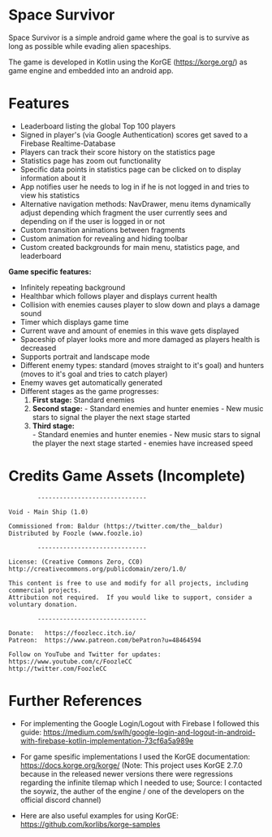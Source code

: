 # Space Survivor


Space Survivor is a simple android game where the goal is to survive as long as possible while evading alien spaceships.

The game is developed in Kotlin using the KorGE (https://korge.org/) as game engine and embedded into an android app.
 


# Features

- Leaderboard listing the global Top 100 players
- Signed in player's (via Google Authentication) scores get saved to a Firebase Realtime-Database
- Players can track their score history on the statistics page
- Statistics page has zoom out functionality
- Specific data points in statistics page can be clicked on to display information about it
- App notifies user he needs to log in if he is not logged in and tries to view his statistics
- Alternative navigation methods: NavDrawer, menu items dynamically adjust depending which fragment the user currently sees and depending on if the user is logged in or not 
- Custom transition animations between fragments
- Custom animation for revealing and hiding toolbar
- Custom created backgrounds for main menu, statistics page, and leaderboard 

**Game specific features:**
- Infinitely repeating background
- Healthbar which follows player and displays current health
- Collision with enemies causes player to slow down and plays a damage sound
- Timer which displays game time 
- Current wave and amount of enemies in this wave gets displayed
- Spaceship of player looks more and more damaged as players health is decreased
- Supports portrait and landscape mode
- Different enemy types: standard (moves straight to it's goal) and hunters (moves to it's goal and tries to catch player)
- Enemy waves get automatically generated
- Different stages as the game progresses: 
	1. **First stage:** Standard enemies
	2. **Second stage:** 
			- Standard enemies and hunter enemies
			- New music stars to signal the player the next stage started
	3. **Third stage:**  
			- Standard enemies and hunter enemies
			- New music stars to signal the player the next stage started
			- enemies have increased speed 


# Credits Game Assets (Incomplete)


			------------------------------	
	
	Void - Main Ship (1.0)

	Commissioned from: Baldur (https://twitter.com/the__baldur)
	Distributed by Foozle (www.foozle.io)

			------------------------------

	License: (Creative Commons Zero, CC0)
	http://creativecommons.org/publicdomain/zero/1.0/

	This content is free to use and modify for all projects, including commercial projects.
	Attribution not required.  If you would like to support, consider a voluntary donation.

			------------------------------

	Donate:   https://foozlecc.itch.io/
	Patreon:  https://www.patreon.com/bePatron?u=48464594

	Follow on YouTube and Twitter for updates:
	https://www.youtube.com/c/FoozleCC
	http://twitter.com/FoozleCC
	
# Further References

- For implementing the Google Login/Logout with Firebase I followed this guide: https://medium.com/swlh/google-login-and-logout-in-android-with-firebase-kotlin-implementation-73cf6a5a989e

- For game spesific implementations I used the KorGE documentation: https://docs.korge.org/korge/ (Note: This project uses KorGE 2.7.0 because in the released newer versions there were regressions regarding the infinite tilemap which I needed to use; Source: I contacted the soywiz, the auther of the engine / one of the developers on the official discord channel)

- Here are also useful examples for using KorGE: https://github.com/korlibs/korge-samples



